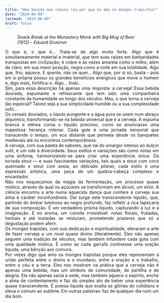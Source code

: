 ```yaml
---
title: "Uma benção aos comuns (ou por que eu amo os monges trapistas)"
date: "2024-06-04"
lastmod: "2024-06-04"
draft: false
---
```


<figure>
    <img src="https://i.etsystatic.com/11397434/r/il/dec46e/3457810687/il_794xN.3457810687_ta8s.jpg"
         alt=""><figcaption><i>Snack Break at the Monastery Monk with Big Mug of Beer (1912) - Eduard Grutzner</i></figcaption>
</figure>
<div style="text-align: justify">
O que é, o que é... Trata-se de algo muito forte. Algo que é simultaneamente material e imaterial, que tem suas raízes em barbaridades transpostas em civilização; é cobre e às vezes amarela como o milho, além de claro, em sua maior posição, negra como a noite em sua totalidade. Algo que, frio, aquece. E quente, não se quer... Algo que, por si só, basta - pois em si própria possui os grandes benefícios enérgicos que move o homem e, digo mais, fortifica-o. Algo... lindo. </div>

<div style="text-align: justify">
Sim, para essa descrição há apenas uma resposta: a cerveja! Essa bebida dourada, espumante e refrescante que tem sido uma companheira constante da humanidade ao longo dos séculos. Mas, o que torna a cerveja tão especial? Talvez seja a sua simplicidade humilde ou a sua complexidade sutil...  </div>

<div style="text-align: justify">
Os cereais dourados, o lúpulo pungente e a água pura se unem num abraço alquímico, transformando-se na bebida universal que é a cerveja. A espuma branca e etérea coroa o líquido precioso, como se anunciasse uma majestosa herança milenar. Cada gole é uma jornada sensorial que transcende o tempo, um eco distante que permeia desde os banquetes medievais até os encontros contemporâneos.  </div>

<div style="text-align: justify">
A cerveja, com sua paleta de sabores, que vai do amargor intenso ao dulçor sutil, é um ode à diversidade. Seus estilos e variações são como notas em uma sinfonia, harmonizando-se para criar uma experiência única. Da torrada stout — e suas fascinantes variações, tais quais a stout com coco queimado e stout com aveia; ao delicado pilsner, cada estilo é uma expressão artística, uma peça de um quebra-cabeça complexo e encantador.  </div>

<div style="text-align: justify">
Não nos esqueçamos da magia da fermentação, um processo quase místico, através do qual os açúcares se transformam em álcool, um elixir. A ciência encontra a arte numa aquecida dança que confere à cerveja sua alma e caráter inconfundíveis. Daí surge este transcendente líquido, que, partindo do âmbar luminoso ao negro profundo, faz refletir a rica tapeçaria de sua composição. É um verdadeiro prisma líquido, capturando a luz e a imaginação. E no aroma, um convite irresistível: notas florais, frutadas, herbais e até tostadas se misturam, prometendo prazeres que só a degustação podem aferir.  </div>

<div style="text-align: justify">Os monges trapistas, com sua dedicação e espiritualidade, elevaram a arte de fazer cerveja a um nível quase divino (literalmente). Eles não apenas seguem uma tradição de séculos, mas também infundem cada gota com uma qualidade mística. É como se cada garrafa contivesse uma oração líquida, uma bênção aos comuns.  </div>

<div style="text-align: justify">
Por vezes digo que amo os monges trapistas porque eles representam a união perfeita entre o divino e o mundano, entre a oração e o trabalho, entre o céu e a terra. Eles nos mostram na prática que a cerveja não é apenas uma bebida, mas um símbolo de comunidade, de partilha e de alegria. Ela não apenas sacia a sede, mas também aquece o espírito, enche a alma de contentamento e faz do simples ato de beber uma experiência quase transcendente. É poesia líquida que exalta as glórias do cotidiano e eleva o comum ao sublime. Em outras palavras: faz de qualquer dia ruim um dia bom.
 </div>
 

